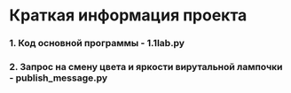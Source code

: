 <h1>Краткая информация проекта</h1>
<h3>1. Код основной программы - 1.1lab.py</h3>
<h3>2. Запрос на смену цвета и яркости вирутальной лампочки - publish_message.py</h3>